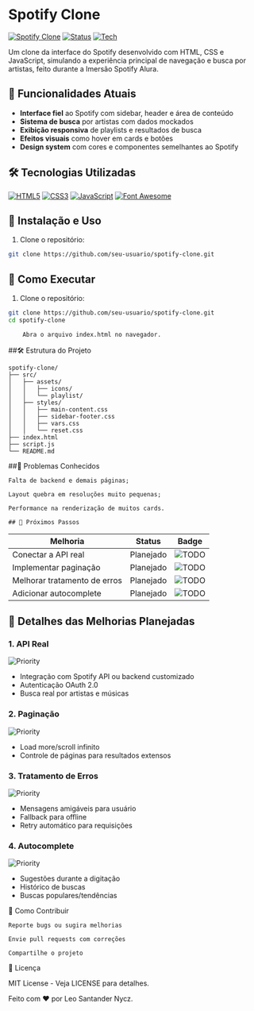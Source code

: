 # Spotify Clone

[![Spotify Clone](https://img.shields.io/badge/Spotify-Clone-1DB954?logo=spotify&logoColor=white)](https://github.com/seu-usuario/spotify-clone)
[![Status](https://img.shields.io/badge/Status-Developing-yellow)](https://github.com/seu-usuario/spotify-clone/commits/main)
[![Tech](https://img.shields.io/badge/Tech-HTML%2FCSS%2FJS-EFD01B)](https://developer.mozilla.org)

Um clone da interface do Spotify desenvolvido com HTML, CSS e JavaScript, simulando a experiência principal de navegação e busca por artistas, feito durante a Imersão Spotify Alura.

## 🚀 Funcionalidades Atuais

- **Interface fiel** ao Spotify com sidebar, header e área de conteúdo
- **Sistema de busca** por artistas com dados mockados
- **Exibição responsiva** de playlists e resultados de busca
- **Efeitos visuais** como hover em cards e botões
- **Design system** com cores e componentes semelhantes ao Spotify

## 🛠️ Tecnologias Utilizadas

[![HTML5](https://img.shields.io/badge/HTML5-E34F26?logo=html5&logoColor=white)](https://developer.mozilla.org/en-US/docs/Web/HTML)
[![CSS3](https://img.shields.io/badge/CSS3-1572B6?logo=css3&logoColor=white)](https://developer.mozilla.org/en-US/docs/Web/CSS)
[![JavaScript](https://img.shields.io/badge/JavaScript-F7DF1E?logo=javascript&logoColor=black)](https://developer.mozilla.org/en-US/docs/Web/JavaScript)
[![Font Awesome](https://img.shields.io/badge/Font_Awesome-339AF0?logo=fontawesome&logoColor=white)](https://fontawesome.com)

## 🔧 Instalação e Uso

1. Clone o repositório:
```bash
git clone https://github.com/seu-usuario/spotify-clone.git
````

## 🚀 Como Executar

1. Clone o repositório:
```bash
git clone https://github.com/seu-usuario/spotify-clone.git
cd spotify-clone

    Abra o arquivo index.html no navegador.
````

##🛠️ Estrutura do Projeto
````
spotify-clone/
├── src/
│   ├── assets/
│   │   ├── icons/
│   │   └── playlist/
│   ├── styles/
│   │   ├── main-content.css
│   │   ├── sidebar-footer.css
│   │   ├── vars.css
│   │   └── reset.css
├── index.html
├── script.js
└── README.md
````

##🐛 Problemas Conhecidos

    Falta de backend e demais páginas;

    Layout quebra em resoluções muito pequenas;

    Performance na renderização de muitos cards.

    ## 🌟 Próximos Passos

| Melhoria | Status | Badge |
|----------|--------|-------|
| Conectar a API real | Planejado | ![TODO](https://img.shields.io/badge/TODO-Planejado-lightgrey) |
| Implementar paginação | Planejado | ![TODO](https://img.shields.io/badge/TODO-Planejado-lightgrey) |
| Melhorar tratamento de erros | Planejado | ![TODO](https://img.shields.io/badge/TODO-Planejado-lightgrey) |
| Adicionar autocomplete | Planejado | ![TODO](https://img.shields.io/badge/TODO-Planejado-lightgrey) |

## 📌 Detalhes das Melhorias Planejadas

### 1. **API Real**  
![Priority](https://img.shields.io/badge/Priority-High-red)
- Integração com Spotify API ou backend customizado
- Autenticação OAuth 2.0
- Busca real por artistas e músicas

### 2. **Paginação**  
![Priority](https://img.shields.io/badge/Priority-Medium-orange)
- Load more/scroll infinito
- Controle de páginas para resultados extensos

### 3. **Tratamento de Erros**  
![Priority](https://img.shields.io/badge/Priority-Medium-orange)
- Mensagens amigáveis para usuário
- Fallback para offline
- Retry automático para requisições

### 4. **Autocomplete**  
![Priority](https://img.shields.io/badge/Priority-Low-yellow)
- Sugestões durante a digitação
- Histórico de buscas
- Buscas populares/tendências

🤝 Como Contribuir

    Reporte bugs ou sugira melhorias

    Envie pull requests com correções

    Compartilhe o projeto

📄 Licença

MIT License - Veja LICENSE para detalhes.

Feito com ❤️ por Leo Santander Nycz.

